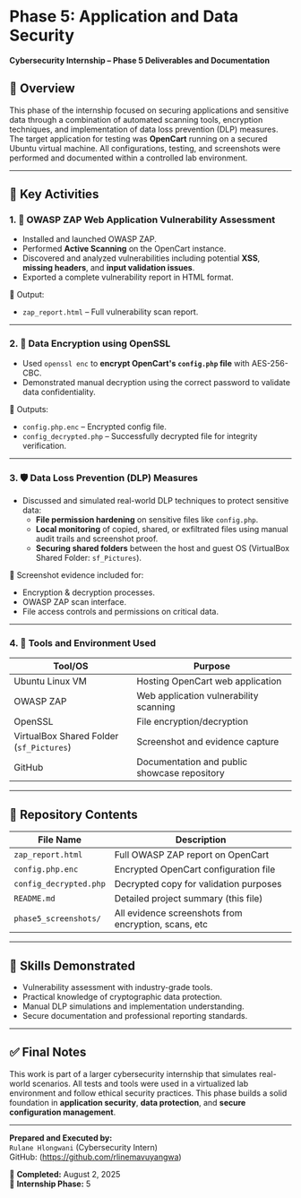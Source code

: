 # Phase 5: Application and Data Security  
**Cybersecurity Internship – Phase 5 Deliverables and Documentation**

## 📌 Overview

This phase of the internship focused on securing applications and sensitive data through a combination of automated scanning tools, encryption techniques, and implementation of data loss prevention (DLP) measures. The target application for testing was **OpenCart** running on a secured Ubuntu virtual machine. All configurations, testing, and screenshots were performed and documented within a controlled lab environment.

---

## 🧩 Key Activities

### 1. 🔎 OWASP ZAP Web Application Vulnerability Assessment
- Installed and launched OWASP ZAP.
- Performed **Active Scanning** on the OpenCart instance.
- Discovered and analyzed vulnerabilities including potential **XSS**, **missing headers**, and **input validation issues**.
- Exported a complete vulnerability report in HTML format.

📁 Output:  
- `zap_report.html` – Full vulnerability scan report.

---

### 2. 🔐 Data Encryption using OpenSSL
- Used `openssl enc` to **encrypt OpenCart's `config.php` file** with AES-256-CBC.
- Demonstrated manual decryption using the correct password to validate data confidentiality.

📁 Outputs:  
- `config.php.enc` – Encrypted config file.  
- `config_decrypted.php` – Successfully decrypted file for integrity verification.

---

### 3. 🛡️ Data Loss Prevention (DLP) Measures
- Discussed and simulated real-world DLP techniques to protect sensitive data:
  - **File permission hardening** on sensitive files like `config.php`.
  - **Local monitoring** of copied, shared, or exfiltrated files using manual audit trails and screenshot proof.
  - **Securing shared folders** between the host and guest OS (VirtualBox Shared Folder: `sf_Pictures`).

📸 Screenshot evidence included for:
- Encryption & decryption processes.
- OWASP ZAP scan interface.
- File access controls and permissions on critical data.

---

### 4. 🧰 Tools and Environment Used

| Tool/OS           | Purpose                                      |
|-------------------|----------------------------------------------|
| Ubuntu Linux VM   | Hosting OpenCart web application             |
| OWASP ZAP         | Web application vulnerability scanning       |
| OpenSSL           | File encryption/decryption                   |
| VirtualBox Shared Folder (`sf_Pictures`) | Screenshot and evidence capture |
| GitHub            | Documentation and public showcase repository |

---

## 📂 Repository Contents

| File Name                  | Description                                          |
|---------------------------|------------------------------------------------------|
| `zap_report.html`         | Full OWASP ZAP report on OpenCart                   |
| `config.php.enc`          | Encrypted OpenCart configuration file               |
| `config_decrypted.php`    | Decrypted copy for validation purposes              |
| `README.md`               | Detailed project summary (this file)                |
| `phase5_screenshots/`     | All evidence screenshots from encryption, scans, etc |

---

## 🧠 Skills Demonstrated

- Vulnerability assessment with industry-grade tools.
- Practical knowledge of cryptographic data protection.
- Manual DLP simulations and implementation understanding.
- Secure documentation and professional reporting standards.

---

## ✅ Final Notes

This work is part of a larger cybersecurity internship that simulates real-world scenarios. All tests and tools were used in a virtualized lab environment and follow ethical security practices. This phase builds a solid foundation in **application security**, **data protection**, and **secure configuration management**.

---

**Prepared and Executed by:**  
`Rulane Hlongwani` (Cybersecurity Intern)  
GitHub:  (https://github.com/rlinemavuyangwa)

📅 **Completed:** August 2, 2025  
🔐 **Internship Phase:** 5 

